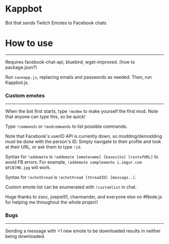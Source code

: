 # Kappbot
Bot that sends Twitch Emotes to Facebook chats

# How to use
-----
Requires facebook-chat-api, bluebird, wget-improved. (how to package.json?)

Run `saveapp.js`, replacing emails and passwords as needed. Then, run Kappbot.js.

### Custom emotes
-----
When the bot first starts, type `!modme` to make yourself the first mod. Note that anyone can type this, so be quick!

Type `!commands` or `!modcommands` to list possible commands.

Note that Facebook's userID API is currently down, so modding/demodding must be done with the person's ID. Simply navigate to their profile and look at their URL, or ask them to type `!id`.

Syntax for `!addemote` is `!addemote [emotename] [basesite] [restofURL]` to avoid FB errors. For example, `!addemote sampleemote i.imgur.com QFCBlMD.jpg` will work.

Syntax for `!echothread` is `!echothread [threadID] [message..]`. 

Custom emote list can be enumerated with `!customlist` in chat.

Huge thanks to zsoc, joepie91, charmander, and everyone else on #Node.js for helping me throughout the whole project!

### Bugs
-----
Sending a message with >1 new emote to be downloaded results in neither being downloaded.
